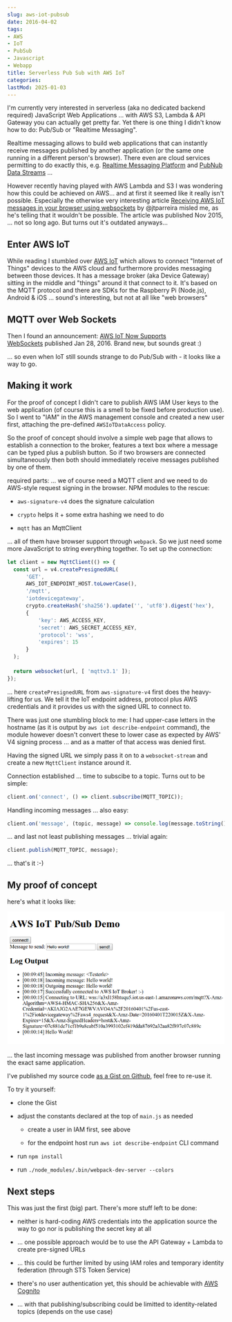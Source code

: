 ```yaml
---
slug: aws-iot-pubsub
date: 2016-04-02
tags:
- AWS
- IoT
- PubSub
- Javascript
- Webapp
title: Serverless Pub Sub with AWS IoT
categories:
lastMod: 2025-01-03
---
```

I'm currently very interested in serverless (aka no dedicated backend required) JavaScript Web Applications ... with AWS S3, Lambda & API Gateway you can actually get pretty far.
Yet there is one thing I didn't know how to do: Pub/Sub or "Realtime Messaging".

Realtime messaging allows to build web applications that can instantly receive messages published by another application (or the same one running in a different person's browser). There even are cloud services permitting to do exactly this, e.g. [Realtime Messaging Platform](http://framework.realtime.co/messaging/) and [PubNub Data Streams](https://www.pubnub.com/products/publish-subscribe/) ...

However recently having played with AWS Lambda and S3 I was wondering how this could be achieved on AWS... and at first it seemed like it really isn't possible. Especially the otherwise very interesting article [Receiving AWS IoT messages in your browser using websockets](https://medium.com/@jparreira/receiving-aws-iot-messages-in-your-browser-using-websockets-9b87f28c2357) by @jtparreira misled me, as he's telling that it wouldn't be possible. The article was published Nov 2015, ... not so long ago. But turns out it's outdated anyways...

## Enter AWS IoT

While reading I stumbled over [AWS IoT](https://aws.amazon.com/iot/) which allows to connect "Internet of Things" devices to the AWS cloud and furthermore provides messaging between those devices. It has a message broker (aka Device Gateway) sitting in the middle and "things" around it that connect to it. It's based on the MQTT protocol and there are SDKs for the Raspberry Pi (Node.js), Android & iOS ... sound's interesting, but not at all like "web browsers"

## MQTT over Web Sockets

Then I found an announcement: [AWS IoT Now Supports WebSockets](https://aws.amazon.com/about-aws/whats-new/2016/01/aws-iot-now-supports-websockets-custom-keepalive-intervals-and-enhanced-console/) published Jan 28, 2016.
Brand new, but sounds great :)

... so even when IoT still sounds strange to do Pub/Sub with - it looks like a way to go.

## Making it work

For the proof of concept I didn't care to publish AWS IAM User keys to the web application (of course this is a smell to be fixed before production use). So I went to "IAM" in the AWS management console and created a new user first, attaching the pre-defined `AWSIoTDataAccess` policy.

So the proof of concept should involve a simple web page that allows to establish a connection to the broker, features a text box where a message can be typed plus a publish button. So if two browsers are connected simultaneously then both should immediately receive messages published by one of them.

required parts: ... we of course need a MQTT client and we need to do AWS-style request signing in the browser. NPM modules to the rescue:

  + `aws-signature-v4` does the signature calculation

  + `crypto` helps it + some extra hashing we need to do

  + `mqtt` has an MqttClient

... all of them have browser support through `webpack`. So we just need some more JavaScript to string everything together. To set up the connection:


```js
let client = new MqttClient(() => {
  const url = v4.createPresignedURL(
      'GET',
      AWS_IOT_ENDPOINT_HOST.toLowerCase(),
      '/mqtt',
      'iotdevicegateway',
      crypto.createHash('sha256').update('', 'utf8').digest('hex'),
      {
          'key': AWS_ACCESS_KEY,
          'secret': AWS_SECRET_ACCESS_KEY,
          'protocol': 'wss',
          'expires': 15
      }
  );

  return websocket(url, [ 'mqttv3.1' ]);
});
```

... here `createPresignedURL` from `aws-signature-v4` first does the heavy-lifting for us. We tell it the IoT endpoint address, protocol plus AWS credentials and it provides us with the signed URL to connect to.

There was just one stumbling block to me: I had upper-case letters in the hostname (as it is output by `aws iot describe-endpoint` command), the module however doesn't convert these to lower case as expected by AWS' V4 signing process ... and as a matter of that access was denied first.

Having the signed URL we simply pass it on to a `websocket-stream` and create a new `MqttClient` instance around it.

Connection established ... time to subscibe to a topic. Turns out to be simple:

```js
client.on('connect', () => client.subscribe(MQTT_TOPIC));
```

Handling incoming messages ... also easy:

```js
client.on('message', (topic, message) => console.log(message.toString()));
```

... and last not least publishing messages ... trivial again:

```js
client.publish(MQTT_TOPIC, message);
```

... that's it :-)

## My proof of concept

here's what it looks like:

![screenshot of demo web page](/assets/pubsub-demo.png)

... the last incoming message was published from another browser running the exact same application.

I've published my source code [as a Gist on Github](https://gist.github.com/stesie/dabc9236ef8fc4123609f9d81df6ccd8), feel free to re-use it.

To try it yourself:

  + clone the Gist

  + adjust the constants declared at the top of `main.js` as needed

    + create a user in IAM first, see above

    + for the endpoint host run `aws iot describe-endpoint` CLI command

  + run `npm install`

  + run `./node_modules/.bin/webpack-dev-server --colors`

## Next steps

This was just the first (big) part. There's more stuff left to be done:

  + neither is hard-coding AWS credentials into the application source the way to go nor is publishing the secret key at all

  + ... one possible approach would be to use the API Gateway + Lambda to create pre-signed URLs

  + ... this could be further limited by using IAM roles and temporary identity federation (through STS Token Service)

  + there's no user authentication yet, this should be achievable with [AWS Cognito](https://aws.amazon.com/cognito/)

  + ... with that publishing/subscribing could be limitted to identity-related topics (depends on the use case)
